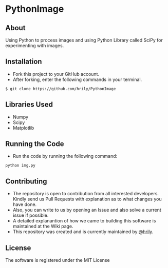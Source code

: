 # PythonImage

## About
Using Python to process images and using Python Library called SciPy for experimenting with images.

## Installation

* Fork this project to your GitHub account.
* After forking, enter the following commands in your terminal.
```
$ git clone https://github.com/hrily/PythonImage
```

## Libraries Used
* Numpy
* Scipy
* Matplotlib

## Running the Code
* Run the code by running the following command:
```
python img.py
```

## Contributing

* The repository is open to contribution from all interested developers. Kindly send us Pull Requests with explanation as to what changes you have done.
* Also, you can write to us by opening an Issue and also solve a current issue if possible.
* A detailed explanantion of how we came to building this software is maintained at the Wiki page.
* This repository was created and is currently maintained by [@hrily](http://github.com/hrily).

## License

The software is registered under the MIT License